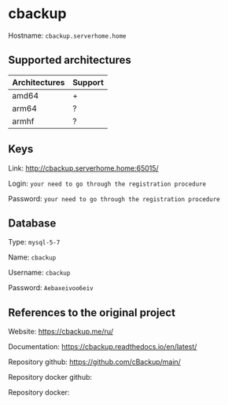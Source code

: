 # cbackup
Hostname: `cbackup.serverhome.home`

## Supported architectures
| Architectures | Support |
| :------------ | :------ |
| amd64         | +       |
| arm64         | ?       |
| armhf         | ?       |

## Keys
Link: http://cbackup.serverhome.home:65015/

Login: `your need to go through the registration procedure`

Password: `your need to go through the registration procedure`

## Database
Type: `mysql-5-7`

Name: `cbackup`

Username: `cbackup`

Password: `Aebaxeivoo6eiv`

## References to the original project
Website: https://cbackup.me/ru/

Documentation: https://cbackup.readthedocs.io/en/latest/

Repository github: https://github.com/cBackup/main/

Repository docker github:

Repository docker:


